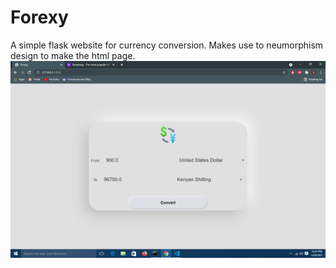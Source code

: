 # Forexy
A simple flask website for currency conversion. Makes use to neumorphism design to make the html page.
![alt text](https://github.com/Jump3rX/Forexy/blob/main/ForexPy/shot1.png)
